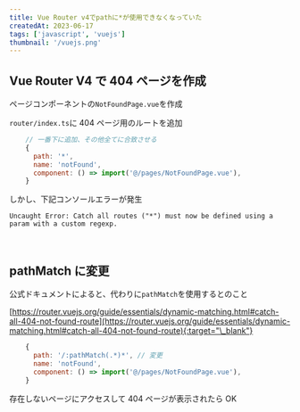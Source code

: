 ```yaml
---
title: Vue Router v4でpathに*が使用できなくなっていた
createdAt: 2023-06-17
tags: ['javascript', 'vuejs']
thumbnail: '/vuejs.png'
---
```


## Vue Router V4 で 404 ページを作成

ページコンポーネントの`NotFoundPage.vue`を作成

`router/index.ts`に 404 ページ用のルートを追加

```javascript
    // 一番下に追加、その他全てに合致させる
    {
      path: '*',
      name: 'notFound',
      component: () => import('@/pages/NotFoundPage.vue'),
    }
```

しかし、下記コンソールエラーが発生

`Uncaught Error: Catch all routes ("*") must now be defined using a param with a custom regexp.`

<br />

## pathMatch に変更

公式ドキュメントによると、代わりに`pathMatch`を使用するとのこと

[https://router.vuejs.org/guide/essentials/dynamic-matching.html#catch-all-404-not-found-route](https://router.vuejs.org/guide/essentials/dynamic-matching.html#catch-all-404-not-found-route){:target="\_blank"}

```javascript
    {
      path: '/:pathMatch(.*)*', // 変更
      name: 'notFound',
      component: () => import('@/pages/NotFoundPage.vue'),
    }
```

存在しないページにアクセスして 404 ページが表示されたら OK
